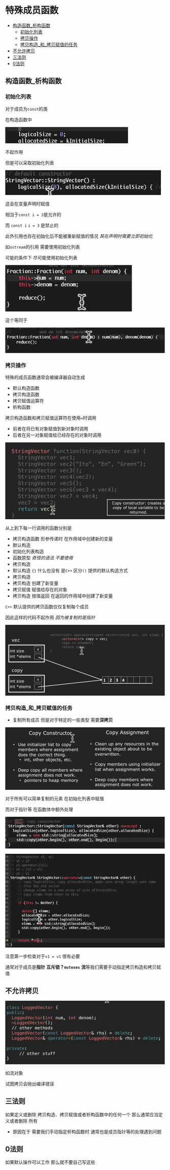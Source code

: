 # 特殊成员函数
 
* [构造函数_析构函数](#构造函数_析构函数)
  * [初始化列表](#初始化列表)
  * [拷贝操作](#拷贝操作)
  * [拷贝构造_和_拷贝赋值的任务](#拷贝构造_和_拷贝赋值的任务)
* [不允许拷贝](#不允许拷贝)
* [三法则](#三法则)
* [0法则](#0法则)

## 构造函数_析构函数

### 初始化列表

对于成员为`const`的类

在构造函数中

![](img/e4d66dd8.png)

不起作用

但是可以采取初始化列表

![](img/a717866c.png)

这会在变量声明时赋值 

相当于`const i = 3`是允许的

而 `const i` `i = 3` 是禁止的

此外引用也存在初始化后不能被重新赋值的情况 *其在声明时需要立即初始化*

如`ostream`的引用 需要使用初始化列表

可能的条件下 尽可能使用初始化列表

![](img/0f631012.png)

这个等同于

![](img/46a208d9.png)

### 拷贝操作

特殊的成员函数通常会被编译器自动生成 

* 默认构造函数
* 拷贝构造函数
* 拷贝赋值运算符
* 析构函数

拷贝构造函数和拷贝赋值运算符在使用`=`时调用

* 前者在将已有对象赋值到新对象时调用
* 后者在另一对象赋值给已经存在的对象时调用

![](img/c6500027.png)

从上到下每一行调用的函数分别是

* 拷贝构造函数 形参传递时 在作用域中创建新的变量
* 默认构造
* 初始化列表构造
* 函数原型 *奇怪的语法 不要使用*
* 拷贝构造
* 默认构造 `{}` 什么也没有 是`C++` 区分`()` 提供的默认构造方式
* 拷贝构造
* 拷贝构造 创建了新变量
* 拷贝赋值 赋值给存在的对象
* 拷贝构造 按值返回 在返回的作用域中创建了新变量

`C++` 默认提供的拷贝函数仅仅复制每个成员

因此这样的代码不起作用 *因为被复制的是指针*

![](img/00f458aa.png)

### 拷贝构造_和_拷贝赋值的任务

* 复制所有成员 但是对于特定的一些类型 需要**深拷贝**

![](img/6b1c5a02.png)

对于所有可以简单复制的元素 在初始化列表中赋值

而对于指针等 在函数体中额外处理

![](img/2e4f9c71.png)

![](img/ae324c3d.png)

注意第一步检查对于`v1 = v1` 很有必要

通常对于成员是**指针** **互斥锁？`mutexes`** **流**等我们需要手动指定拷贝构造和拷贝赋值

## 不允许拷贝

![](img/f727234a.png)

如流对象

试图拷贝会抛出编译错误

## 三法则

如果定义或删除 拷贝构造、拷贝赋值或者析构函数中的任何一个 那么通常应当定义或者删除 所有

* 原因在于 需要我们手动指定析构函数时 通常也是成员指针等的处理遇到问题

## 0法则

如果默认操作可以工作 那么就不要自己写这些
